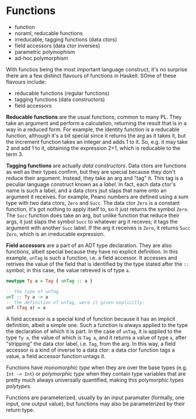 # Functions

- function
- noraml, reducable functions
- irreducable, tagging functions (data ctors)
- field accessors (data ctor inverses)
- parametric polymophism
- ad-hoc polymorphism

With functios being the most important language construct, it's no surprise there are a few distinct flavours of functions in Haskell. SOme of these flavours include:
- reducable functions (regular functions)
- tagging functions (data constructors)
- field accessors

**Reducable functions** are the usual functions, common to many PL. They take an argument and perform a calculation, returning the result that is in a way in a reduced form. For example, the identity function is a reducable function, although it's a bit special since it returns the arg as it takes it, but the increment function takes an integer and adds 1 to it. So, e.g. it may take 2 and add 1 to it, obtaining the expression 2+1, which is reducable to the term 3.

**Tagging functions** are actually *data constructors*. Data ctors are functions as well as their types confirm, but they are special because they don't reduce their argument. Instead, they take an arg and "tag" it. This tag is a peculiar language construct known as a *label*. In fact, each data ctor's name is such a label, and a data ctors jsut slaps that name onto an argument it receives. For example, Peano numbers are defined using a sum type with two data ctors, `Zero` and `Succ`. The data ctor `Zero` is a constant function, it's got nothing to apply itself to, so it just returns the symbol `Zero`. The `Succ` function does take an arg, but unlike function that reduce their args, it just slaps the symbol `Succ` to whatever arg it receves; it tags the argument with another `Succ` label. If the arg it receives is `Zero`, it returns `Succ Zero`, which is an irreducable expression.

**Field accessors** are a part of an ADT type declaration. They are also functions, albeit special because they have no explicit definition. In this example, `unTag` is such a function, i.e. a field accessor. It accesses and retrives the value of the field that is identified by the type stated after the `::` symbol; in this case, the value retreved is of type `a`.

```hs
newtype Ty a = Tag { unTag :: a }

-- the type of unTag
unT :: Ty a -> a
-- the definition of unTag, were it given explicitly:
unT (Tag a) = a
```

A field accessor is a special kind of function because it has an implicit definition, albeit a simple one. Such a function is always applied to the type the declaration of which it is part. In the case of `unTag`, it is applied to the type `Ty a`, the value of which is `Tag a`, and it returns a value of type `a`, after "stripping" the data ctor label, i.e. `Tag`, from the arg. In this way, a field accessor is a kind of inverse to a data ctor: a data ctor function tags a value, a field accessor function untags it.


Functions have *monomorphic type* when they are over the base types (e.g. `Int -> Int`) or *polymorphic type* when they contain type variables that are pretty much always universally quantified, making this polymorphic types *polytypes*.

Functions are parameterized, usually by an input paramater (formally, one input, one output value), but functions may also be parameterized by their return type.
